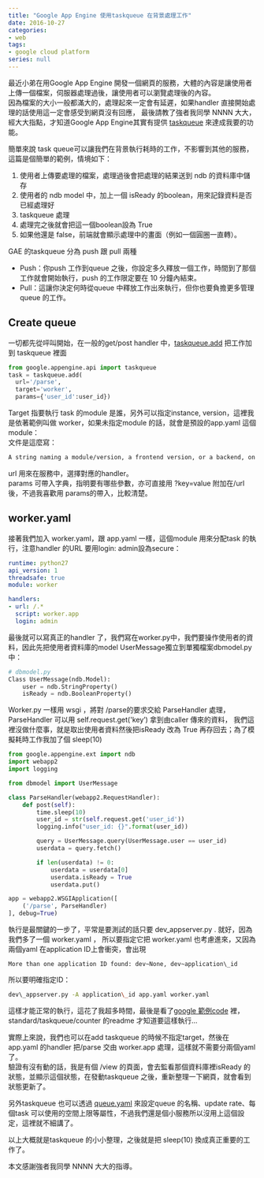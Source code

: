 ```yaml
---
title: "Google App Engine 使用taskqueue 在背景處理工作"
date: 2016-10-27
categories:
- web
tags:
- google cloud platform
series: null
---
```


最近小弟在用Google App Engine 開發一個網頁的服務，大體的內容是讓使用者上傳一個檔案，伺服器處理過後，讓使用者可以瀏覽處理後的內容。  
因為檔案的大小一般都滿大的，處理起來一定會有延遲，如果handler 直接開始處理的話使用這一定會感受到網頁沒有回應，
最後請教了強者我同學 NNNN 大大，經大大指點，才知道Google App Engine其實有提供 [taskqueue](https://cloud.google.com/appengine/docs/standard/python/taskqueue)
來達成我要的功能。  
<!--more-->

簡單來說 task queue可以讓我們在背景執行耗時的工作，不影響到其他的服務，這篇是個簡單的範例，情境如下：
1. 使用者上傳要處理的檔案，處理過後會把處理的結果送到 ndb 的資料庫中儲存
2. 使用者的 ndb model 中，加上一個 isReady 的boolean，用來記錄資料是否已經處理好
3. taskqueue 處理
4. 處理完之後就會把這一個boolean設為 True
5. 如果他還是 false，前端就會顯示處理中的畫面（例如一個圓圈一直轉）。  

GAE 的taskqueue 分為 push 跟 pull 兩種  

* Push：你push 工作到queue 之後，你設定多久釋放一個工作，時間到了那個工作就會開始執行，push 的工作限定要在 10 分鐘內結束。
* Pull：這讓你決定何時從queue 中釋放工作出來執行，但你也要負擔更多管理queue 的工作。

## Create queue
一切都先從呯叫開始，在一般的get/post handler 中，[taskqueue.add](https://cloud.google.com/appengine/docs/standard/python/taskqueue/push/creating-tasks)
把工作加到 taskqueue 裡面  
```python
from google.appengine.api import taskqueue
task = taskqueue.add(
  url='/parse',
  target='worker',
  params={'user_id':user_id})
```

Target 指要執行 task 的module 是誰，另外可以指定instance, version，這裡我是依著範例叫做 worker，如果未指定module 的話，就會是預設的app.yaml 這個module：  
文件是這麼寫：  
```txt
A string naming a module/version, a frontend version, or a backend, on which to execute all of the tasks enqueued onto this queue. … If target is unspecified, then tasks are invoked on the same version of the application where they were enqueued.
```
url 用來在服務中，選擇對應的handler。  
params 可帶入字典，指明要有哪些參數，亦可直接用 ?key=value 附加在/url 後，不過我喜歡用 params的帶入，比較清楚。  

## worker.yaml
接著我們加入 worker.yaml，跟 app.yaml 一樣，這個module 用來分配task 的執行，注意handler 的URL 要用login: admin設為secure：  
```yaml
runtime: python27
api_version: 1
threadsafe: true
module: worker

handlers:
- url: /.*
  script: worker.app
  login: admin
```

最後就可以寫真正的handler 了，我們寫在worker.py中，我們要操作使用者的資料，因此先把使用者資料庫的model UserMessage獨立到單獨檔案dbmodel.py 中：  
```python
# dbmodel.py
Class UserMessage(ndb.Model):
    user = ndb.StringProperty()
    isReady = ndb.BooleanProperty()
```

Worker.py 一樣用 wsgi ，將對 /parse的要求交給 ParseHandler 處理，ParseHandler 可以用 self.request.get('key’) 拿到由caller 傳來的資料，
我們這裡沒做什麼事，就是取出使用者資料然後把isReady 改為 True 再存回去；為了模擬耗時工作我加了個 sleep(10)  
```python
from google.appengine.ext import ndb
import webapp2
import logging

from dbmodel import UserMessage

class ParseHandler(webapp2.RequestHandler):
    def post(self):
        time.sleep(10)
        user_id = str(self.request.get('user_id'))
        logging.info("user_id: {}".format(user_id))

        query = UserMessage.query(UserMessage.user == user_id)
        userdata = query.fetch()

        if len(userdata) != 0:
            userdata = userdata[0]
            userdata.isReady = True
            userdata.put()

app = webapp2.WSGIApplication([
    ('/parse', ParseHandler)
], debug=True)
```

執行是最關鍵的一步了，平常是要測試的話只要  dev\_appserver.py . 就好，因為我們多了一個 worker.yaml ，
所以要指定它把 worker.yaml 也考慮進來，又因為兩個yaml 在application ID上會衝突，會出現  
```
More than one application ID found: dev~None, dev~application\_id
```

所以要明確指定ID：  
```bash
dev\_appserver.py -A application\_id app.yaml worker.yaml
```
這樣才能正常的執行，這花了我超多時間，最後是看了[google 範例code](https://github.com/GoogleCloudPlatform/python-docs-samples) 裡，
standard/taskqueue/counter 的readme 才知道要這樣執行…  

實際上來說，我們也可以在add taskqueue 的時候不指定target，然後在app.yaml 的handler 把/parse 交由 worker.app 處理，這樣就不需要分兩個yaml 了。  
驗證有沒有動的話，我是有個 /view 的頁面，會去監看那個資料庫裡isReady 的狀態，並顯示這個狀態，在發動taskqueue 之後，重新整理一下網頁，就會看到狀態更新了。  

另外taskqueue 也可以透過 [queue.yaml](https://cloud.google.com/appengine/docs/python/config/queueref) 
來設定queue 的名稱、update rate、每個task 可以使用的空間上限等屬性，不過我們還是個小服務所以沒用上這個設定，這裡就不細講了。  

以上大概就是taskqueue 的小小整理，之後就是把 sleep(10) 換成真正重要的工作了。  

本文感謝強者我同學 NNNN 大大的指導。